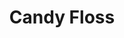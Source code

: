 --- 
title: "Candy Floss"
publishdate: "2019-8-27T16:48:46+02:00"
src: "https://365manga.net/manga/candy-floss"
image: "https://data.365manga.net/images/thumbnails/6370-candy-floss.jpg"
description: "Wait! My heart's beating? Is it because of him!?"
---